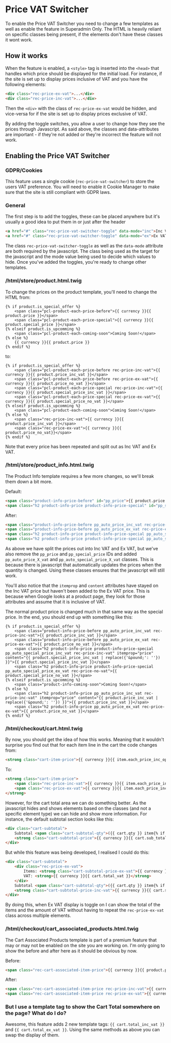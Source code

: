 
# Price VAT Switcher

To enable the Price VAT Switcher you need to change a few templates as well as enable the feature in Superadmin Only. The HTML is heavily reliant on specific classes being present, if the elements don't have these classes it wont work.


## How it works

When the feature is enabled, a `<style>` tag is inserted into the `<head>` that handles which price should be displayed for the initial load. For instance, if the site is set up to display prices inclusive of VAT and you have the following elements:
```html
<div class="rec-price-ex-vat">...</div>
<div class="rec-price-inc-vat">...</div>
```
Then the `<div>` with the class of `rec-price-ex-vat` would be hidden, and vice-versa for if the site is set up to display prices exclusive of VAT.

By adding the toggle switches, you allow a user to change how they see the prices through Javascript. As said above, the classes and data-attributes are important - if they're not added or they're incorrect the feature will not work.


## Enabling the Price VAT Switcher

### GDPR/Cookies

This feature uses a single cookie (`rec-price-vat-switcher`) to store the users VAT preference. You will need to enable it Cookie Manager to make sure that the site is still compliant with GDPR laws.

### General

The first step is to add the toggles, these can be placed anywhere but it's usually a good idea to put them in or just after the header

```html
<a href="#" class="rec-price-vat-switcher-toggle" data-mode="inc">Inc VAT</a>
<a href="#" class="rec-price-vat-switcher-toggle" data-mode="ex">Ex VAT</a>
```
The class `rec-price-vat-switcher-toggle` as well as the `data-mode` attribute are both required by the javascript. The class being used as the target for the javascript and the mode value being used to decide which values to hide. Once you've added the toggles, you're ready to change other templates.


### /html/store/product.html.twig

To change the prices on the product template, you'll need to change the HTML from:
```twig
{% if product.is_special_offer %}
    <span class="pcl-product-each-price-before">{{ currency }}{{ product.price }}</span>
    <span class="pcl-product-each-price-special">{{ currency }}{{ product.special_price }}</span>
{% elseif product.is_upcomming %}
    <span class="pcl-product-each-coming-soon">Coming Soon!</span>
{% else %}
    {{ currency }}{{ product.price }}
{% endif %}
```
to:
```twig
{% if product.is_special_offer %}
    <span class="pcl-product-each-price-before rec-price-inc-vat">{{ currency }}{{ product.price_inc_vat }}</span>
    <span class="pcl-product-each-price-before rec-price-ex-vat">{{ currency }}{{ product.price_no_vat }}</span>
    <span class="pcl-product-each-price-special rec-price-inc-vat">{{ currency }}{{ product.special_price_inc_vat }}</span>
    <span class="pcl-product-each-price-special rec-price-ex-vat">{{ currency }}{{ product.special_price_no_vat }}</span>
{% elseif product.is_upcomming %}
    <span class="pcl-product-each-coming-soon">Coming Soon!</span>
{% else %}
    <span class="rec-price-inc-vat">{{ currency }}{{ product.price_inc_vat }}</span>
    <span class="rec-price-ex-vat">{{ currency }}{{ product.price_no_vat}}</span>
{% endif %}
```
Note that every price has been repeated and split out as Inc VAT and Ex VAT.


### /html/store/product_info.html.twig

The Product Info template requires a few more changes, so we'll break them down a bit more.

Default:
```html
<span class="product-info-price-before" id="pp_price">{{ product.price }}</span>
<span class="h2 product-info-price product-info-price-special" id="pp_special_price" itemprop="price" content="{{ product.special_price_inc_vat | replace({'&pound;': ''}) }}">{{ product.special_price }}</span>
```
After:
```html
<span class="product-info-price-before pp_auto_price_inc_vat rec-price-inc-vat">{{ product.price_inc_vat }}</span>
<span class="product-info-price-before pp_auto_price_ex_vat rec-price-ex-vat">{{ product.price_no_vat }}</span>
<span class="h2 product-info-price product-info-price-special pp_auto_special_price_inc_vat rec-price-inc-vat" itemprop="price" content="{{ product.special_price_inc_vat | replace({'&pound;': ''}) }}">{{ product.special_price_inc_vat }}</span>
<span class="h2 product-info-price product-info-price-special pp_auto_special_price_ex_vat rec-price-no-vat">{{ product.special_price_no_vat }}</span>
```

As above we have split the prices out into Inc VAT and Ex VAT, but we've also remove the `pp_price` and `pp_special_price` IDs and added `pp_auto_price_X_vat` and `pp_auto_special_price_X_vat` classes. This is because there is javascript that automatically updates the prices when the quantity is changed. Using these classes ensures that the javascript will still work.

You'll also notice that the `itemprop` and `content` attributes have stayed on the Inc VAT price but haven't been added to the Ex VAT price. This is because when Google looks at a product page, they look for those attributes and assume that it is inclusive of VAT.

The normal product price is changed much in that same way as the special price. In the end, you should end up with something like this:
```twig
{% if product.is_special_offer %}
    <span class="product-info-price-before pp_auto_price_inc_vat rec-price-inc-vat">{{ product.price_inc_vat }}</span>
    <span class="product-info-price-before pp_auto_price_ex_vat rec-price-ex-vat">{{ product.price_no_vat }}</span>
    <span class="h2 product-info-price product-info-price-special pp_auto_special_price_inc_vat rec-price-inc-vat" itemprop="price" content="{{ product.special_price_inc_vat | replace({'&pound;': ''}) }}">{{ product.special_price_inc_vat }}</span>
    <span class="h2 product-info-price product-info-price-special pp_auto_special_price_ex_vat rec-price-no-vat">{{ product.special_price_no_vat }}</span>
{% elseif product.is_upcomming %}
    <span class="product-info-coming-soon">Coming Soon!</span>
{% else %}
    <span class="h2 product-info-price pp_auto_price_inc_vat rec-price-inc-vat" itemprop="price" content="{{ product.price_inc_vat | replace({'&pound;': ''}) }}">{{ product.price_inc_vat }}</span>
    <span class="h2 product-info-price pp_auto_price_ex_vat rec-price-ex-vat">{{ product.price_no_vat }}</span>
{% endif %}
```


### /html/checkout/cart.html.twig

By now, you should get the idea of how this works. Meaning that it wouldn't surprise you find out that for each item line in the cart the code changes from:
```html
<strong class="cart-item-price">{{ currency }}{{ item.each_price_inc_options }}</strong>
```
To:
```html
<strong class="cart-item-price">
    <span class="rec-price-inc-vat">{{ currency }}{{ item.each_price_inc_options_inc_vat }}</span>
    <span class="rec-price-ex-vat">{{ currency }}{{ item.each_price_inc_options_ex_vat }}</span>
</strong>
```

However, for the cart total area we can do something better. As the javascript hides and shows elements based on the classes (and not a specific element type) we can hide and show more information. For instance, the default subtotal section looks like this:
```html
<div class="cart-subtotal">
    Subtotal <span class="cart-subtotal-qty">({{ cart.qty }} item{% if cart.qty != 1 %}s{% endif %})</span>:
    <strong class="cart-subtotal-price">{{ currency }}{{ cart.sub_total }}</strong>
</div>
```
But while this feature was being developed, I realised I could do this:
```html
<div class="cart-subtotal">
    <div class="rec-price-ex-vat">
        Items: <strong class="cart-subtotal-price-ex-vat">{{ currency }}{{ cart.sub_total_ex_vat }}</strong><br>
        VAT: <strong>{{ currency }}{{ cart.total_vat }}</strong>
    </div>
    Subtotal <span class="cart-subtotal-qty">({{ cart.qty }} item{% if cart.qty != 1 %}s{% endif %})</span>:
    <strong class="cart-subtotal-price-inc-vat">{{ currency }}{{ cart.sub_total_inc_vat }}</strong>
</div>
```
By doing this, when Ex VAT display is toggle on I can show the total of the items and the amount of VAT without having to repeat the `rec-price-ex-vat` class across multiple elements.


### /html/checkout/cart_associated_products.html.twig

The Cart Associated Products template is part of a premium feature that may or may not be enabled on the site you are working on. I'm only going to show the before and after here as it should be obvious by now.

Before:
```html
<span class="rec-cart-associated-item-price">{{ currency }}{{ product.price }}</span>
```
After:
```html
<span class="rec-cart-associated-item-price rec-price-inc-vat">{{ currency }}{{ product.price_inc_vat }}</span>
<span class="rec-cart-associated-item-price rec-price-ex-vat">{{ currency }}{{ product.price_ex_vat }}</span>
```


### But I use a template tag to show the Cart Total somewhere on the page? What do I do?

Awesome, this feature adds 2 new template tags: `{{ cart.total_inc_vat }}` and `{{ cart.total_ex_vat }}`. Using the same methods as above you can swap the display of them.